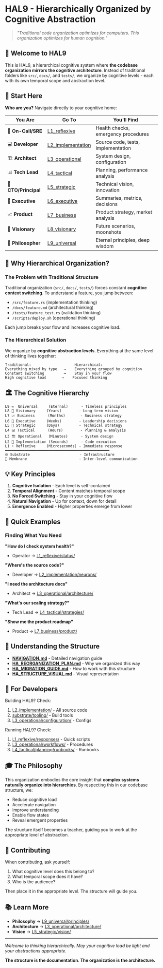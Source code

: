 # HAL9 - Hierarchically Organized by Cognitive Abstraction

> *"Traditional code organization optimizes for computers. This organization optimizes for human cognition."*

## 🎯 Welcome to HAL9

This is HAL9, a hierarchical cognitive system where **the codebase organization mirrors the cognitive architecture**. Instead of traditional folders like `src/`, `docs/`, and `tests/`, we organize by cognitive levels - each with its own temporal scope and abstraction level.

## 🧭 Start Here

**Who are you?** Navigate directly to your cognitive home:

| You Are | Go To | You'll Find |
|---------|-------|-------------|
| 🚨 **On-Call/SRE** | [L1_reflexive](L1_reflexive/) | Health checks, emergency procedures |
| 💻 **Developer** | [L2_implementation](L2_implementation/) | Source code, tests, implementation |
| 🏗️ **Architect** | [L3_operational](L3_operational/) | System design, configuration |
| 📊 **Tech Lead** | [L4_tactical](L4_tactical/) | Planning, performance analysis |
| 🎯 **CTO/Principal** | [L5_strategic](L5_strategic/) | Technical vision, innovation |
| 💼 **Executive** | [L6_executive](L6_executive/) | Summaries, metrics, decisions |
| 📈 **Product** | [L7_business](L7_business/) | Product strategy, market analysis |
| 🔮 **Visionary** | [L8_visionary](L8_visionary/) | Future scenarios, moonshots |
| 🧘 **Philosopher** | [L9_universal](L9_universal/) | Eternal principles, deep wisdom |

## 🌟 Why Hierarchical Organization?

### The Problem with Traditional Structure

Traditional organization (`src/`, `docs/`, `tests/`) forces constant **cognitive context switching**. To understand a feature, you jump between:
- `/src/feature.rs` (implementation thinking)
- `/docs/feature.md` (architectural thinking)  
- `/tests/feature_test.rs` (validation thinking)
- `/scripts/deploy.sh` (operational thinking)

Each jump breaks your flow and increases cognitive load.

### The Hierarchical Solution

We organize by **cognitive abstraction levels**. Everything at the same level of thinking lives together:

```
Traditional:                    Hierarchical:
Everything mixed by type   →    Everything grouped by cognition
Constant switching         →    Stay in your flow
High cognitive load       →    Focused thinking
```

## 🏛️ The Cognitive Hierarchy

```
L9 ∞  Universal     (Eternal)      - Timeless principles
L8 🔮 Visionary     (Years)        - Long-term vision
L7 📈 Business      (Months)       - Business strategy
L6 💼 Executive     (Weeks)        - Leadership decisions
L5 🎯 Strategic     (Days)         - Technical strategy
L4 📊 Tactical      (Hours)        - Planning & analysis
L3 🏗️ Operational   (Minutes)      - System design
L2 🔧 Implementation (Seconds)      - Code execution
L1 ⚡ Reflexive     (Microseconds) - Immediate response
━━━━━━━━━━━━━━━━━━━━━━━━━━━━━━━━━━━━━━━━━━━━━━━━
🌐 Substrate                       - Infrastructure
🔄 Membrane                        - Inter-level communication
```

## 💡 Key Principles

1. **Cognitive Isolation** - Each level is self-contained
2. **Temporal Alignment** - Content matches temporal scope  
3. **No Forced Switching** - Stay in your cognitive flow
4. **Natural Navigation** - Up for context, down for detail
5. **Emergence Enabled** - Higher properties emerge from lower

## 🚀 Quick Examples

### Finding What You Need

**"How do I check system health?"**
- Operator → [L1_reflexive/status/](L1_reflexive/status/)

**"Where's the source code?"**
- Developer → [L2_implementation/neurons/](L2_implementation/neurons/)

**"I need the architecture docs"**
- Architect → [L3_operational/architecture/](L3_operational/architecture/)

**"What's our scaling strategy?"**
- Tech Lead → [L4_tactical/strategies/](L4_tactical/strategies/)

**"Show me the product roadmap"**
- Product → [L7_business/product/](L7_business/product/)

## 📖 Understanding the Structure

- **[NAVIGATION.md](NAVIGATION.md)** - Detailed navigation guide
- **[HA_REORGANIZATION_PLAN.md](HA_REORGANIZATION_PLAN.md)** - Why we organized this way
- **[HA_MIGRATION_GUIDE.md](HA_MIGRATION_GUIDE.md)** - How to work with this structure
- **[HA_STRUCTURE_VISUAL.md](HA_STRUCTURE_VISUAL.md)** - Visual representation

## 🔧 For Developers

Building HAL9? Check:
1. [L2_implementation/](L2_implementation/) - All source code
2. [substrate/tooling/](substrate/tooling/) - Build tools
3. [L3_operational/configuration/](L3_operational/configuration/) - Configs

Running HAL9? Check:
1. [L1_reflexive/responses/](L1_reflexive/responses/) - Quick scripts
2. [L3_operational/workflows/](L3_operational/workflows/) - Procedures
3. [L4_tactical/planning/runbooks/](L4_tactical/planning/runbooks/) - Runbooks

## 🎓 The Philosophy

This organization embodies the core insight that **complex systems naturally organize into hierarchies**. By respecting this in our codebase structure, we:

- Reduce cognitive load
- Accelerate navigation
- Improve understanding  
- Enable flow states
- Reveal emergent properties

The structure itself becomes a teacher, guiding you to work at the appropriate level of abstraction.

## 🤝 Contributing

When contributing, ask yourself:
1. What cognitive level does this belong to?
2. What temporal scope does it have?
3. Who is the audience?

Then place it in the appropriate level. The structure will guide you.

## 📚 Learn More

- **Philosophy** → [L9_universal/principles/](L9_universal/principles/)
- **Architecture** → [L3_operational/architecture/](L3_operational/architecture/)
- **Vision** → [L5_strategic/vision/](L5_strategic/vision/)

---

*Welcome to thinking hierarchically. May your cognitive load be light and your abstractions appropriate.*

**The structure is the documentation. The organization is the architecture.**